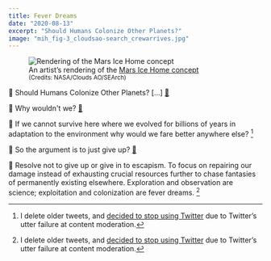 ```yaml
---
title: Fever Dreams
date: "2020-08-13"
excerpt: "Should Humans Colonize Other Planets?"
image: "mih_fig-3_cloudsao-search_crewarrives.jpg"
---
```


<figure>
<img
  src="mih_fig-3_cloudsao-search_crewarrives.jpg"
  alt="Rendering of the Mars Ice Home concept"
/>
<figcaption>
An artist’s rendering of the <a href="https://www.nasa.gov/feature/langley/a-new-home-on-mars-nasa-langley-s-icy-concept-for-living-on-the-red-planet">Mars Ice Home concept</a><br />
<small>(Credits: NASA/Clouds AO/SEArch)</small>
</figcaption>
</figure>

🧵 Should Humans Colonize Other Planets? […] [🔗](https://twitter.com/astro_jaz/status/1293691852575604739)

💭 Why wouldn't we? [🔗](https://twitter.com/philosophene/status/1293786978740088834)

💬 If we cannot survive here where we evolved for billions of years in adaptation to the environment why would we fare better anywhere else? [^deleted]

💬 So the argument is to just give up? [🔗](https://twitter.com/philosophene/status/1293806934189936640)

💬 Resolve not to give up or give in to escapism. To focus on repairing our damage instead of exhausting crucial resources further to chase fantasies of permanently existing elsewhere. Exploration and observation are science; exploitation and colonization are fever dreams. [^deleted]

[^deleted]: I delete older tweets, and [decided to stop using Twitter](https://twitter.com/rickydelaveaga/status/1527006083696443392) due to Twitter’s utter failure at content moderation.
